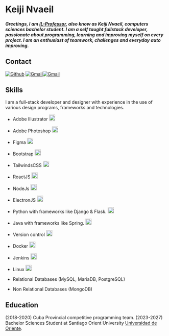 # Keiji Nvaeil

##### Greetings, I am [IL-Professor](https://github.com/VerianCS/), also know as Keiji Nvaeil, computers sciences bachelor student. I am a self taught fullstack developer, passionate about programming, learning and improving myself on every project. I am an enthusiast of teamwork, challenges and everyday auto improving.

## Contact

[<img alt="Github" src="https://img.shields.io/badge/GitHub-%2312100E.svg?&style=for-the-badge&logo=Github&logoColor=white" />](https://github.com/VerianCS) [<img alt="Gmail" src="https://img.shields.io/badge/Gmail-D14836?style=for-the-badge&logo=gmail&logoColor=white" />](mailto:zafkiel023@gmail.com)[<img alt="Gmail" src="https://img.shields.io/badge/Telegram-%231DA1F2.svg?style=for-the-badge&logo=telegram&logoColor=white" />](https://t.me/Nvaeil)

## Skills

I am a full-stack developer and designer with experience in the use of various design programs, frameworks and technologies.

- Adobe Illustrator <img alt="vue" style="height:1.2rem" src="https://img.shields.io/static/v1?label=&message=Excelent&color=success" />
- Adobe Photoshop <img alt="vue" style="height:1.2rem" src="https://img.shields.io/static/v1?label=&message=Excelent&color=success" />
- Figma <img alt="vue" style="height:1.2rem" src="https://img.shields.io/static/v1?label=&message=Excelent&color=success" />

- Bootstrap <img alt="Bootstrap" style="height:1.2rem" src="https://img.shields.io/static/v1?label=&message=Excelent&color=sucess" />
- TailwindsCSS <img alt="Bootstrap" style="height:1.2rem" src="https://img.shields.io/static/v1?label=&message=Excellent&color=sucess" />
- ReactJS <img alt="react" style="height:1.2rem" src="https://img.shields.io/static/v1?label=&message=Excellent&color=sucess" />

- NodeJs <img alt="vue" style="height:1.2rem" src="https://img.shields.io/static/v1?label=&message=Excelent&color=success" />
- ElectronJS <img alt="vue" style="height:1.2rem" src="https://img.shields.io/static/v1?label=&message=Excelent&color=success" />
- Python with frameworks like Django & Flask. <img alt="Laravel" style="height:1.2rem" src="https://img.shields.io/static/v1?label=&message=Very Good&color=success" />
- Java with frameworks like Spring. <img alt="Laravel" style="height:1.2rem" src="https://img.shields.io/static/v1?label=&message=Very Good&color=success" />

- Version control <img alt="git" style="height:1.2rem" src="https://img.shields.io/static/v1?label=&message=Excelent&color=sucess" />
- Docker <img alt="git" style="height:1.2rem" src="https://img.shields.io/static/v1?label=&message=Normal&color=green" />
- Jenkins <img alt="git" style="height:1.2rem" src="https://img.shields.io/static/v1?label=&message=Normal&color=green" />
- Linux <img alt="git" style="height:1.2rem" src="https://img.shields.io/static/v1?label=&message=Excelent&color=sucess" />

- Relational Databases (MySQL, MariaDB, PostgreSQL)
- Non Relational Databases (MongoDB)

## Education
(2018-2020) Cuba Provincial competitive programming team. 
(2023-2027) Bachelor Sciences Student at Santiago Orient University [Universidad de Oriente]((https://uo.edu.cu/)).




